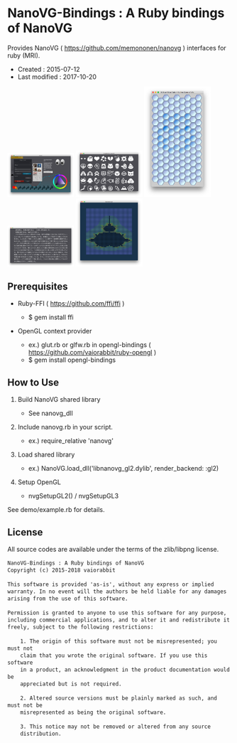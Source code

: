 # NanoVG-Bindings : A Ruby bindings of NanoVG #

Provides NanoVG ( https://github.com/memononen/nanovg ) interfaces for ruby (MRI).

*   Created : 2015-07-12
*   Last modified : 2017-10-20

<img src="https://raw.githubusercontent.com/vaiorabbit/nanovg-bindings/master/doc/example_rb.png" width="150"> <img src="https://raw.githubusercontent.com/vaiorabbit/nanovg-bindings/master/doc/emojifont_rb.png" width="150"> <img src="https://raw.githubusercontent.com/vaiorabbit/nanovg-bindings/master/doc/hex_gol_glider5_rb.png" width="150"> <img src="https://raw.githubusercontent.com/vaiorabbit/nanovg-bindings/master/doc/jpfont_rb.png" width="150"> <img src="https://raw.githubusercontent.com/vaiorabbit/nanovg-bindings/master/doc/mandelbrot_rb.png" width="150">


## Prerequisites ##

*   Ruby-FFI ( https://github.com/ffi/ffi )
	*   $ gem install ffi

*   OpenGL context provider
	*   ex.) glut.rb or glfw.rb in opengl-bindings ( https://github.com/vaiorabbit/ruby-opengl )
	*   $ gem install opengl-bindings

## How to Use ##

1. Build NanoVG shared library
	*   See nanovg_dll

2. Include nanovg.rb in your script.
	*   ex.) require_relative 'nanovg'

3. Load shared library
	*   ex.) NanoVG.load_dll('libnanovg_gl2.dylib', render_backend: :gl2)

4. Setup OpenGL
	*   nvgSetupGL2() / nvgSetupGL3

See demo/example.rb for details.

## License ##

All source codes are available under the terms of the zlib/libpng license.

	NanoVG-Bindings : A Ruby bindings of NanoVG
	Copyright (c) 2015-2018 vaiorabbit
	
	This software is provided 'as-is', without any express or implied
	warranty. In no event will the authors be held liable for any damages
	arising from the use of this software.
	
	Permission is granted to anyone to use this software for any purpose,
	including commercial applications, and to alter it and redistribute it
	freely, subject to the following restrictions:
	
	    1. The origin of this software must not be misrepresented; you must not
	    claim that you wrote the original software. If you use this software
	    in a product, an acknowledgment in the product documentation would be
	    appreciated but is not required.
	
	    2. Altered source versions must be plainly marked as such, and must not be
	    misrepresented as being the original software.
	
	    3. This notice may not be removed or altered from any source
	    distribution.
